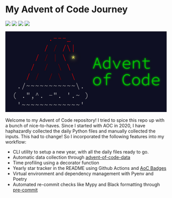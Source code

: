 # My Advent of Code Journey

![](https://img.shields.io/badge/Stars%202015%20⭐-0-yellow)
![](https://img.shields.io/badge/Stars%202020%20⭐-1-yellow)
![](https://img.shields.io/badge/Stars%202021%20⭐-0-yellow)
![](https://img.shields.io/badge/Stars%202022%20⭐-0-yellow)

![AoC](aoc.jpg)

Welcome to my Advent of Code repository! I tried to spice this repo up with a bunch of nice-to-haves. Since I started with AOC in 2020, I have haphazardly collected the daily Python files and manually collected the inputs. This had to change! So I incorporated the following features into my workflow:

* CLI utility to setup a new year, with all the daily files ready to go.
* Automatic data collection through [advent-of-code-data](https://github.com/wimglenn/advent-of-code-data)
* Time profiling using a decorator function
* Yearly star tracker in the README using Github Actions and [AoC Badges](https://github.com/marketplace/actions/aoc-badges)
* Virtual environment and dependency management with Pyenv and Poetry
* Automated re-commit checks like Mypy and Black formatting through [pre-commit](https://pre-commit.com/)
